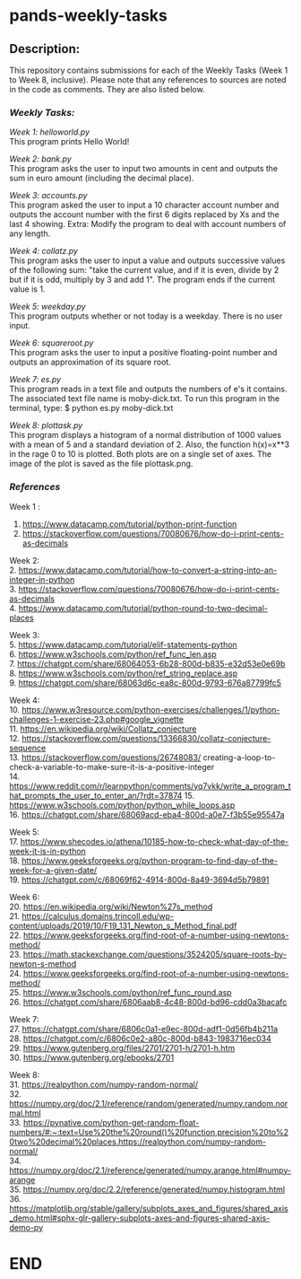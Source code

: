 # pands-weekly-tasks

## Description:

This repository contains submissions for each of the Weekly Tasks (Week 1 to Week 8, inclusive). Please note that any references to sources are noted in the code as comments. They are also listed below. 

### *Weekly Tasks:*  

*Week 1: helloworld.py*  
This program prints Hello World!

*Week 2: bank.py*  
This program asks the user to input two amounts in cent and outputs the sum in euro amount (including the decimal place).

*Week 3: accounts.py*  
This program asked the user to input a 10 character account number and outputs the account number with the first 6 digits replaced by Xs and the last 4 showing.
Extra: Modify the program to deal with account numbers of any length.

*Week 4: collatz.py*  
This program asks the user to input a value and outputs successive values of the following sum: "take the current value, and if it is even, divide by 2 but if it is odd, multiply by 3 and add 1". The program ends if the current value is 1.

*Week 5: weekday.py*  
This program outputs whether or not today is a weekday. There is no user input.

*Week 6: squareroot.py*  
This program asks the user to input a positive floating-point number and outputs an approximation of its square root. 

*Week 7: es.py*   
This program reads in a text file and outputs the numbers of e's it contains. The associated text file name is moby-dick.txt. To run this program in the terminal, type: $ python es.py moby-dick.txt

*Week 8: plottask.py*  
This program displays a histogram of a normal distribution of 1000 values with a mean of 5 and a standard deviation of 2. Also, the function h(x)=x**3 in the rage 0 to 10 is plotted. Both plots are on a single set of axes. The image of the plot is saved as the file plottask.png.








### *References*  

Week 1 :  
1. https://www.datacamp.com/tutorial/python-print-function 
3. https://stackoverflow.com/questions/70080676/how-do-i-print-cents-as-decimals  

Week 2:  
2. https://www.datacamp.com/tutorial/how-to-convert-a-string-into-an-integer-in-python  
3. https://stackoverflow.com/questions/70080676/how-do-i-print-cents-as-decimals  
4. https://www.datacamp.com/tutorial/python-round-to-two-decimal-places  

Week 3:   
5. https://www.datacamp.com/tutorial/elif-statements-python  
6. https://www.w3schools.com/python/ref_func_len.asp  
7. https://chatgpt.com/share/68064053-6b28-800d-b835-e32d53e0e69b  
8. https://www.w3schools.com/python/ref_string_replace.asp  
9. https://chatgpt.com/share/68063d6c-ea8c-800d-9793-676a87799fc5  

Week 4:  
10. https://www.w3resource.com/python-exercises/challenges/1/python-challenges-1-exercise-23.php#google_vignette  
11. https://en.wikipedia.org/wiki/Collatz_conjecture  
12. https://stackoverflow.com/questions/13366830/collatz-conjecture-sequence  
13. https://stackoverflow.com/questions/26748083/  creating-a-loop-to-check-a-variable-to-make-sure-it-is-a-positive-integer  
14. https://www.reddit.com/r/learnpython/comments/yq7vkk/write_a_program_that_prompts_the_user_to_enter_an/?rdt=37874
15. https://www.w3schools.com/python/python_while_loops.asp  
16. https://chatgpt.com/share/68069acd-eba4-800d-a0e7-f3b55e95547a  

Week 5:  
17. https://www.shecodes.io/athena/10185-how-to-check-what-day-of-the-week-it-is-in-python  
18. https://www.geeksforgeeks.org/python-program-to-find-day-of-the-week-for-a-given-date/  
19. https://chatgpt.com/c/68069f62-4914-800d-8a49-3694d5b79891  

Week 6:  
20. https://en.wikipedia.org/wiki/Newton%27s_method  
21. https://calculus.domains.trincoll.edu/wp-content/uploads/2019/10/F19_131_Newton_s_Method_final.pdf    
22. https://www.geeksforgeeks.org/find-root-of-a-number-using-newtons-method/   
23. https://math.stackexchange.com/questions/3524205/square-roots-by-newton-s-method  
24. https://www.geeksforgeeks.org/find-root-of-a-number-using-newtons-method/  
25. https://www.w3schools.com/python/ref_func_round.asp  
26. https://chatgpt.com/share/6806aab8-4c48-800d-bd96-cdd0a3bacafc  

Week 7:  
27. https://chatgpt.com/share/6806c0a1-e9ec-800d-adf1-0d56fb4b211a  
28. https://chatgpt.com/c/6806c0e2-a80c-800d-b843-1983716ec034  
29. https://www.gutenberg.org/files/2701/2701-h/2701-h.htm  
30. https://www.gutenberg.org/ebooks/2701  

Week 8:  
31. https://realpython.com/numpy-random-normal/   
32. https://numpy.org/doc/2.1/reference/random/generated/numpy.random.normal.html  
33. https://pynative.com/python-get-random-float-numbers/#:~:text=Use%20the%20round()%20function,precision%20to%20two%20decimal%20places.https://realpython.com/numpy-random-normal/    
34. https://numpy.org/doc/2.1/reference/generated/numpy.arange.html#numpy-arange  
35. https://numpy.org/doc/2.2/reference/generated/numpy.histogram.html  
36. https://matplotlib.org/stable/gallery/subplots_axes_and_figures/shared_axis_demo.html#sphx-glr-gallery-subplots-axes-and-figures-shared-axis-demo-py  

# END    

